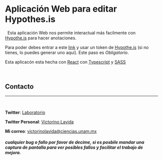 # Aplicación Web para editar Hypothes.is
&nbsp; 
Esta aplicación Web nos permite interactual más facilmente con [Hypothe.is](https://web.hypothes.is/) para hacer anotaciones.

Para poder debes entrar a este [link](https://laboratorio-bioinformacion.netlify.app/) y usar un token de [Hypothe.is](https://web.hypothes.is/) (si no tienes, lo puedes generar uno aquí).
Este paso es _Obligatorio_.

Esta aplicacón esta hecha con [React](https://github.com/facebook/react) con [Typescript](https://www.typescriptlang.org/) y [SASS](https://sass-lang.com/)
&nbsp; 


&nbsp; 



## Contacto
---
&nbsp; 


**Twitter**: [Laboratorio](https://twitter.com/infovestigacion)

**Twitter Personal**: [Victorino Lavida](https://twitter.com/LavidaRuiz)

**Mi correo**: victorinolavida@ciencias.unam.mx

##### cualquier bug o fallo por favor de decime, si es posbile mandar una captura de pantalla para ver posibles fallos y facilitar el trabajo de mejora.
